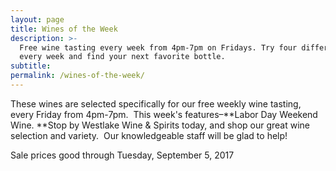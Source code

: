 ```yaml
---
layout: page
title: Wines of the Week
description: >-
  Free wine tasting every week from 4pm-7pm on Fridays. Try four different wines
  every week and find your next favorite bottle.
subtitle:
permalink: /wines-of-the-week/
---
```



These wines are selected specifically for our free weekly wine tasting, every Friday from 4pm-7pm. &nbsp;This week's features–**Labor Day Weekend Wine.&nbsp;**Stop by Westlake Wine & Spirits today, and shop our great wine selection and variety. &nbsp;Our knowledgeable staff will be glad to help!

Sale prices good through Tuesday, September 5, 2017

&nbsp;